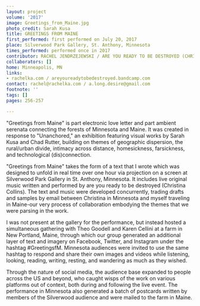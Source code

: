 ```yaml
---
layout: project
volume: '2017'
image: Greetings_from_Maine.jpg
photo_credit: Sarah Kusa
title: GREETINGS FROM MAINE
first_performed: first performed on July 20, 2017
place: Silverwood Park Gallery, St. Anthony, Minnesota
times_performed: performed once in 2017
contributor: RACHEL JENDRZEJEWSKI / ARE YOU READY TO BE DESTROYED (CHRISTINA COLLINS)
collaborators: []
home: Minneapolis, MN
links:
- rachelka.com / areyoureadytobedestroyed.bandcamp.com
contact: rachel@rachelka.com / a.long.desire@gmail.com
footnote: ''
tags: []
pages: 256-257

---
```


"Greetings from Maine" is part electronic love letter and part ambient serenata connecting the forests of Minnesota and Maine. It was created in response to "Unanchored," an exhibition featuring visual works by Sarah Kusa and Chad Rutter, building on themes of geographic dispersion, the rural/urban divide, intimacy across distance, homesickness, farsickness, and technological (dis)connection.

"Greetings from Maine" takes the form of a text that I wrote which was designed to unfold in real time over one hour via projection on a screen at Silverwood Park Gallery in St. Anthony, Minnesota. It includes live original music written and performed by are you ready to be destroyed (Christina Collins). The text and music were developed concurrently, trading drafts and samples by email between Christina in Minnesota and myself traveling in Maine-our very process of collaboration embodying the themes that we were parsing in the work.

I was not present at the gallery for the performance, but instead hosted a simultaneous gathering with Theo Goodell and Karen Cellini at a farm in New Portland, Maine, through which our group generated an additional layer of text and imagery on Facebook, Twitter, and Instagram under the hashtag #GreetingsfM. Minnesota audiences were invited to use the same hashtag to respond and share their own images and videos while listening, looking, reading, writing, resting, and wandering as much as they wished.

Through the nature of social media, the audience base expanded to people across the US and beyond, who caught wisps of the work on various platforms out of context, both during and following the live event. The performance in Minnesota also generated a batch of postcards written by members of the Silverwood audience and were mailed to the farm in Maine.

